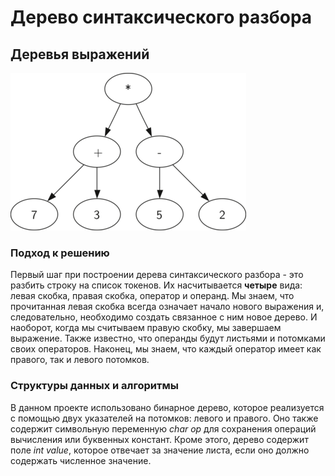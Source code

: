 # Дерево синтаксического разбора

## Деревья выражений

![img.png](photos/img.png)

### Подход к решению

Первый шаг при построении дерева синтаксического разбора - это разбить строку на список токенов. Их насчитывается
**четыре** вида: левая скобка, правая скобка, оператор и операнд. Мы знаем, что прочитанная левая скобка всегда означает 
начало нового выражения и, следовательно, необходимо создать связанное с ним новое дерево. И наоборот, когда мы считываем правую
скобку, мы завершаем выражение. Также известно, что операнды будут листьями и потомками своих операторов. Наконец, мы знаем, что
каждый оператор имеет как правого, так и левого потомков.

### Структуры данных и алгоритмы


В данном проекте использовано бинарное дерево, которое реализуется с помощью двух указателей на потомков: левого и правого. Оно также содержит 
символьную переменную *char op* для сохранения операций вычисления или буквенных констант.
Кроме этого, дерево содержит поле *int value*, которое отвечает за значение листа, если оно должно содержать численное значение.

[//]: # (### Алгоритм построения дерева разбора для математического выражения)

[//]: # ()
[//]: # (Сначала программа считывает)